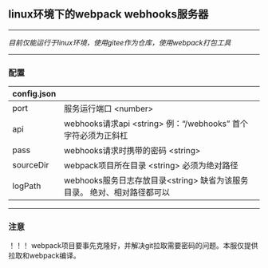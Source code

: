 ## linux环境下的webpack webhooks服务器
---
*目前仅能运行于linux环境，使用gitee作为仓库，使用webpack打包工具*

---

### 配置
|config.json||
|-|-|
|port|服务运行端口 \<number\>|
|api|webhooks请求api \<string\> 例：“/webhooks” 首个字符必须为正斜杠|
|pass|webhooks请求时携带的密码 \<string\>|
|sourceDir|webpack项目所在目录 \<string\> 必须为绝对路径|
|logPath|webhooks服务日志存放目录\<string\> 缺省为该服务目录。 绝对、相对路径都可以|

---
### 注意
！！！ webpack项目要事先克隆好，并解决git拉取需要密码的问题。本服仅提供拉取和webpack编译。